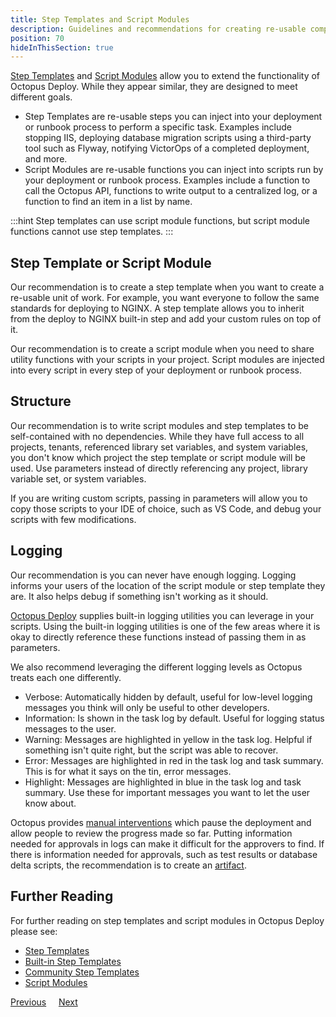 ```yaml
---
title: Step Templates and Script Modules
description: Guidelines and recommendations for creating re-usable components in Octopus Deploy.
position: 70
hideInThisSection: true
---
```


[Step Templates](/docs/projects/custom-step-templates.md) and [Script Modules](/docs/deployments/custom-scripts/script-modules.md) allow you to extend the functionality of Octopus Deploy.  While they appear similar, they are designed to meet different goals.

- Step Templates are re-usable steps you can inject into your deployment or runbook process to perform a specific task.  Examples include stopping IIS, deploying database migration scripts using a third-party tool such as Flyway, notifying VictorOps of a completed deployment, and more.
- Script Modules are re-usable functions you can inject into scripts run by your deployment or runbook process.  Examples include a function to call the Octopus API, functions to write output to a centralized log, or a function to find an item in a list by name.

:::hint
Step templates can use script module functions, but script module functions cannot use step templates.
:::

## Step Template or Script Module

Our recommendation is to create a step template when you want to create a re-usable unit of work.  For example, you want everyone to follow the same standards for deploying to NGINX.  A step template allows you to inherit from the deploy to NGINX built-in step and add your custom rules on top of it.

Our recommendation is to create a script module when you need to share utility functions with your scripts in your project.  Script modules are injected into every script in every step of your deployment or runbook process.  

## Structure

Our recommendation is to write script modules and step templates to be self-contained with no dependencies.  While they have full access to all projects, tenants, referenced library set variables, and system variables, you don't know which project the step template or script module will be used.  Use parameters instead of directly referencing any project, library variable set, or system variables.  

If you are writing custom scripts, passing in parameters will allow you to copy those scripts to your IDE of choice, such as VS Code, and debug your scripts with few modifications.  

## Logging

Our recommendation is you can never have enough logging.  Logging informs your users of the location of the script module or step template they are.  It also helps debug if something isn't working as it should.  

[Octopus Deploy](/docs/deployments/custom-scripts/logging-messages-in-scripts.md) supplies built-in logging utilities you can leverage in your scripts.  Using the built-in logging utilities is one of the few areas where it is okay to directly reference these functions instead of passing them in as parameters.

We also recommend leveraging the different logging levels as Octopus treats each one differently.

- Verbose: Automatically hidden by default, useful for low-level logging messages you think will only be useful to other developers.
- Information: Is shown in the task log by default.  Useful for logging status messages to the user.
- Warning: Messages are highlighted in yellow in the task log. Helpful if something isn't quite right, but the script was able to recover.
- Error: Messages are highlighted in red in the task log and task summary.  This is for what it says on the tin, error messages.
- Highlight: Messages are highlighted in blue in the task log and task summary.  Use these for important messages you want to let the user know about.  

Octopus provides [manual interventions](/docs/projects/built-in-step-templates/manual-intervention-and-approvals.md) which pause the deployment and allow people to review the progress made so far.  Putting information needed for approvals in logs can make it difficult for the approvers to find.  If there is information needed for approvals, such as test results or database delta scripts, the recommendation is to create an [artifact](/docs/projects/deployment-process/artifacts.md).

## Further Reading

For further reading on step templates and script modules in Octopus Deploy please see:

- [Step Templates](/docs/projects/custom-step-templates.md)
- [Built-in Step Templates](/docs/projects/built-in-step-templates/index.md)
- [Community Step Templates](/docs/projects/community-step-templates.md)
- [Script Modules](/docs/deployments/custom-scripts/script-modules.md)

<span><a class="btn btn-secondary" href="/docs/getting-started/best-practices/variables">Previous</a></span>&nbsp;&nbsp;&nbsp;&nbsp;&nbsp;<span><a class="btn btn-success" href="/docs/getting-started/best-practices/users-roles-and-teams">Next</a></span>